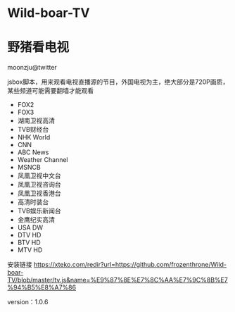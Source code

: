 # Wild-boar-TV
# 野猪看电视

moonzju@twitter

jsbox脚本，用来观看电视直播源的节目，外国电视为主，绝大部分是720P画质，某些频道可能需要翻墙才能观看

+ FOX2
+ FOX3
+ 湖南卫视高清
+ TVB财经台
+ NHK World
+ CNN
+ ABC News
+ Weather Channel
+ MSNCB
+ 凤凰卫视中文台
+ 凤凰卫视咨询台
+ 凤凰卫视香港台
+ 高清时装台
+ TVB娱乐新闻台
+ 金鹰纪实高清
+ USA DW
+ DTV HD
+ BTV HD
+ MTV HD

安装链接
https://xteko.com/redir?url=https://github.com/frozenthrone/Wild-boar-TV/blob/master/tv.js&name=%E9%87%8E%E7%8C%AA%E7%9C%8B%E7%94%B5%E8%A7%86

version：1.0.6
